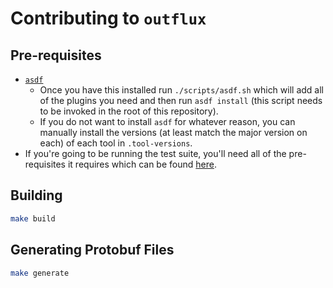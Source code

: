 # Contributing to `outflux`

## Pre-requisites

* [`asdf`](https://asdf-vm.com/guide/getting-started.html)
    * Once you have this installed run `./scripts/asdf.sh` which will add all of the plugins
      you need and then run `asdf install` (this script needs to be invoked in the root of this
      repository).
    * If you do not want to install `asdf` for whatever reason, you can manually install the
      versions (at least match the major version on each) of each tool in `.tool-versions`.
* If you're going to be running the test suite, you'll need all of the pre-requisites it requires
  which can be found [here](test/README.md#pre-requisites).

## Building

```bash
make build
```

## Generating Protobuf Files

```bash
make generate
```